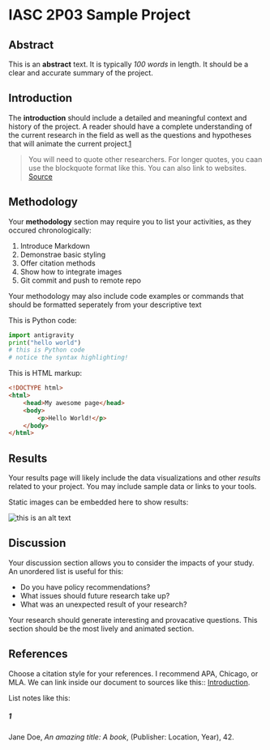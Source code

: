 # IASC 2P03 Sample Project

## Abstract

This is an **abstract** text. It is typically *100 words* in length. It should be a clear and accurate summary of the project.

## Introduction

The **introduction** should include a detailed and meaningful context and history of the project. A reader should have a complete understanding of the current research in the field as well as the questions and hypotheses that will animate the current project.[1](#1)

> You will need to quote other researchers. For longer quotes, you caan use the blockquote format like this. You can also link to websites. [Source](https://duck.com)

## Methodology

Your **methodology** section may require you to list your activities, as they occured chronologically:

1. Introduce Markdown
2. Demonstrae basic styling
3. Offer citation methods
4. Show how to integrate images
5. Git commit and push to remote repo

Your methodology may also include code examples or commands that should be formatted seperately from your descriptive text

This is Python code:

```python
import antigravity
print("hello world")
# this is Python code
# notice the syntax highlighting!
```
This is HTML markup:
```html
<!DOCTYPE html>
<html>
    <head>My awesome page</head>
    <body>
        <p>Hello World!</p>
    </body>
</html>
```

## Results

Your results page will likely include the data visualizations and other *results* related to your project. You may include sample data or links to your tools.

Static images can be embedded here to show results:

![this is an alt text](https://upload.wikimedia.org/wikipedia/commons/thumb/5/58/LineInSpace.png/640px-LineInSpace.png)

## Discussion

Your discussion section allows you to consider the impacts of your study. An unordered list is useful for this:

- Do you have policy recommendations?
- What issues should future research take up?
- What was an unexpected result of your research?

Your research should generate interesting and provacative questions. This section should be the most lively and animated section.

## References

Choose a citation style for your references. I recommend APA, Chicago, or MLA. We can link inside our document to sources like this:: [Introduction](#introduction).

List notes like this:

##### 1
Jane Doe, *An amazing title: A book*, (Publisher: Location, Year), 42.
